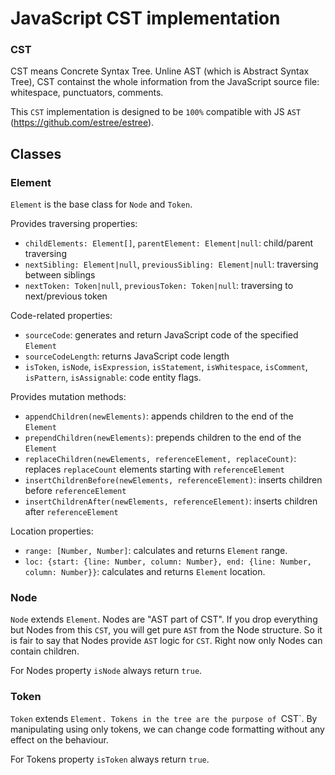 # JavaScript CST implementation

### CST

CST means Concrete Syntax Tree. Unline AST (which is Abstract Syntax Tree), CST containst the whole information
from the JavaScript source file: whitespace, punctuators, comments.

This `CST` implementation is designed to be `100%` compatible with JS `AST` (https://github.com/estree/estree).

## Classes

### Element

`Element` is the base class for `Node` and `Token`.

Provides traversing properties:

* `childElements: Element[]`, `parentElement: Element|null`: child/parent traversing
* `nextSibling: Element|null`, `previousSibling: Element|null`: traversing between siblings
* `nextToken: Token|null`, `previousToken: Token|null`: traversing to next/previous token

Code-related properties:

* `sourceCode`: generates and return JavaScript code of the specified `Element`
* `sourceCodeLength`: returns JavaScript code length
* `isToken`, `isNode`, `isExpression`, `isStatement`, `isWhitespace`, `isComment`, `isPattern`, `isAssignable`:
  code entity flags.

Provides mutation methods:

* `appendChildren(newElements)`: appends children to the end of the `Element`
* `prependChildren(newElements)`: prepends children to the end of the `Element`
* `replaceChildren(newElements, referenceElement, replaceCount)`: replaces `replaceCount` elements starting with
  `referenceElement`
* `insertChildrenBefore(newElements, referenceElement)`: inserts children before `referenceElement`
* `insertChildrenAfter(newElements, referenceElement)`: inserts children after `referenceElement`

Location properties:

* `range: [Number, Number]`: calculates and returns `Element` range.
* `loc: {start: {line: Number, column: Number}, end: {line: Number, column: Number}}`: calculates and returns
  `Element` location.

### Node

`Node` extends `Element`. Nodes are "AST part of CST". If you drop everything but Nodes from this `CST`, you will
get pure `AST` from the Node structure. So it is fair to say that Nodes provide `AST` logic for `CST`. Right now
only Nodes can contain children.

For Nodes property `isNode` always return `true`.

### Token

`Token` extends `Element. Tokens in the tree are the purpose of `CST`. By manipulating using only tokens,
we can change code formatting without any effect on the behaviour.

For Tokens property `isToken` always return `true`.
